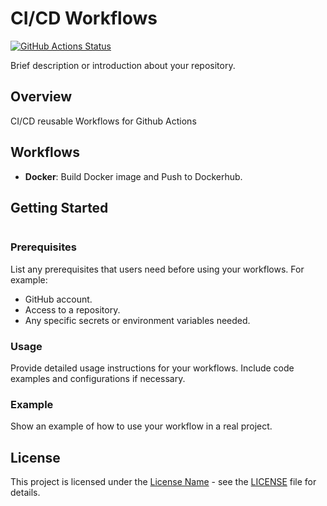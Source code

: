 # CI/CD Workflows

[![GitHub Actions Status](https://github.com/boromir674/repository-name/workflows/CI/badge.svg)](https://github.com/your-username/repository-name/actions)

Brief description or introduction about your repository.

## Overview

CI/CD reusable Workflows for Github Actions

## Workflows

- **Docker**: Build Docker image and Push to Dockerhub.


## Getting Started

```

```

### Prerequisites

List any prerequisites that users need before using your workflows. For example:

- GitHub account.
- Access to a repository.
- Any specific secrets or environment variables needed.

### Usage

Provide detailed usage instructions for your workflows. Include code examples and configurations if necessary.

### Example

Show an example of how to use your workflow in a real project.

## License

This project is licensed under the [License Name](LICENSE) - see the [LICENSE](LICENSE) file for details.


